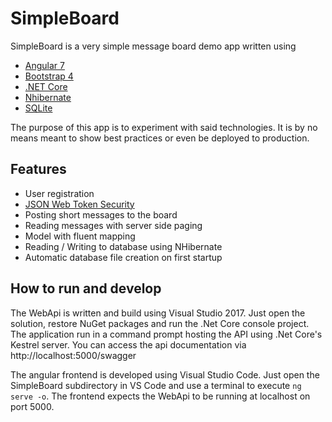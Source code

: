 # SimpleBoard
SimpleBoard is a very simple message board demo app written using
* [Angular 7](https://angular.io/)
* [Bootstrap 4](https://getbootstrap.com/)
* [.NET Core](https://dotnet.github.io/)
* [Nhibernate](https://nhibernate.info/)
* [SQLite](https://www.sqlite.org/index.html)

The purpose of this app is to experiment with said technologies. It is by no means meant to show best practices or even be deployed to production.

## Features
* User registration
* [JSON Web Token Security](https://jwt.io)
* Posting short messages to the board
* Reading messages with server side paging
* Model with fluent mapping
* Reading / Writing to database using NHibernate
* Automatic database file creation on first startup

## How to run and develop
The WebApi is written and build using Visual Studio 2017. Just open the solution, restore NuGet packages and run the .Net Core console project. The application run in a command prompt hosting the API using .Net Core's Kestrel server.
You can access the api documentation via http://localhost:5000/swagger

The angular frontend is developed using Visual Studio Code. Just open the SimpleBoard subdirectory in VS Code and use a terminal to execute `ng serve -o`. The frontend expects the WebApi to be running at localhost on port 5000.
